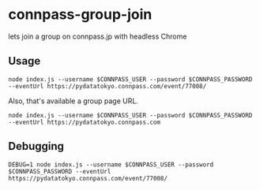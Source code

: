 # connpass-group-join
lets join a group on connpass.jp with headless Chrome

## Usage

```
node index.js --username $CONNPASS_USER --password $CONNPASS_PASSWORD --eventUrl https://pydatatokyo.connpass.com/event/77008/
```

Also, that's available a group page URL.

```
node index.js --username $CONNPASS_USER --password $CONNPASS_PASSWORD --eventUrl https://pydatatokyo.connpass.com
```

## Debugging

```
DEBUG=1 node index.js --username $CONNPASS_USER --password $CONNPASS_PASSWORD --eventUrl https://pydatatokyo.connpass.com/event/77008/
```
